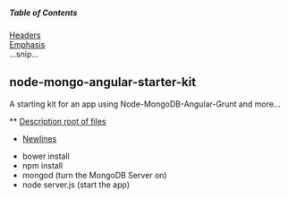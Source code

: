 ##### Table of Contents  
[Headers](#headers)  
[Emphasis](#emphasis)  
...snip...    
<a name="headers"/>

## node-mongo-angular-starter-kit
A starting kit for an app using Node-MongoDB-Angular-Grunt and more...

** [Description root of files](#headers) 
* [Newlines](#newlines)
- bower install
- npm install
- mongod (turn the MongoDB Server on)
- node server.js (start the app)
